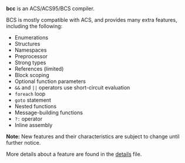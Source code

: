 __bcc__ is an ACS/ACS95/BCS compiler.

BCS is mostly compatible with ACS, and provides many extra features, including the following:

* Enumerations
* Structures
* Namespaces
* Preprocessor
* Strong types
* References (limited)
* Block scoping
* Optional function parameters
* <code>&&</code> and <code>||</code> operators use short-circuit evaluation
* <code>foreach</code> loop
* <code>goto</code> statement
* Nested functions
* Message-building functions
* <code>?:</code> operator
* Inline assembly

__Note:__ New features and their characteristics are subject to change until further notice.

More details about a feature are found in the [details](https://github.com/wormt/bcc/blob/master/details.md) file.
